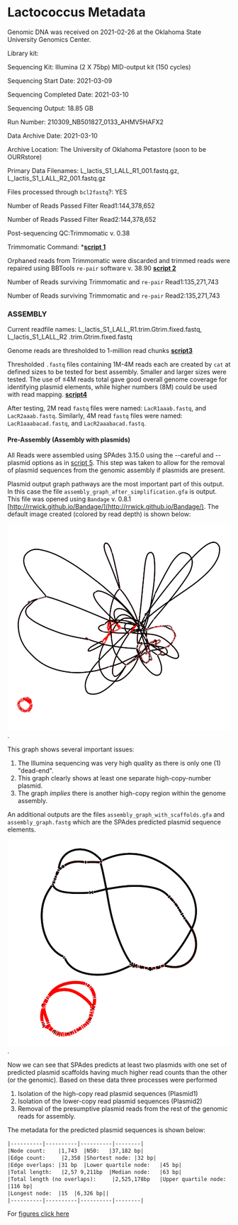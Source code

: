 ---
---
# Lactococcus Metadata

Genomic DNA was received on 2021-02-26 at the Oklahoma State University Genomics Center.


Library kit:

Sequencing Kit: Illumina (2 X 75bp) MID-output kit (150 cycles)

Sequencing Start Date: 2021-03-09

Sequencing Completed Date: 2021-03-10

Sequencing Output: 18.85 GB

Run Number: 210309_NB501827_0133_AHMV5HAFX2

Data Archive Date: 2021-03-10

Archive Location: The University of Oklahoma Petastore (soon to be OURRstore)

Primary Data Filenames: L_lactis_S1_LALL_R1_001.fastq.gz, L_lactis_S1_LALL_R2_001.fastq.gz

Files processed through `bcl2fastq`?: YES

Number of Reads Passed Filter Read1:144,378,652

Number of Reads Passed Filter Read2:144,378,652

Post-sequencing QC:Trimmomatic v. 0.38 

Trimmomatic Command: ***[script 1](/scripts.md#trim01)**

Orphaned reads from Trimmomatic were discarded and trimmed reads were repaired using BBTools `re-pair` software v. 38.90 **[script 2](/scripts.md#BB01)**

Number of Reads surviving Trimmomatic and `re-pair` Read1:135,271,743

Number of Reads surviving Trimmomatic and `re-pair` Read2:135,271,743

### ASSEMBLY

Current readfile names: L_lactis_S1_LALL_R1.trim.Gtrim.fixed.fastq, L_lactis_S1_LALL_R2
.trim.Gtrim.fixed.fastq

Genome reads are thresholded to 1-million read chunks **[script3](/scripts.md#thresh01)**

Thresholded `.fastq` files containing 1M-4M reads each are created by `cat` at defined sizes to be tested for best assembly. Smaller and larger sizes were tested. The use of ≤4M reads total gave good overall genome coverage for identifying plasmid elements, while higher numbers (8M) could be used with read mapping. 
**[script4](/scripts.md#cat01)**

After testing, 2M read `fastq` files were named: `LacR1aaab.fastq`, and `LacR2aaab.fastq`. Similarly, 4M read `fastq` files were named: `LacR1aaabacad.fastq`, and `LacR2aaabacad.fastq`.

#### Pre-Assembly (Assembly with plasmids)

All Reads were assembled using SPAdes 3.15.0 using the --careful and --plasmid options as in [script 5](/scripts.md#scr05). This step was taken to allow for the removal of plasmid sequences from the genomic assembly if plasmids are present. 

Plasmid output graph pathways are the most important part of this output. In this case the file `assembly_graph_after_simplification.gfa` is output. This file was opened using `Bandage` v. 0.8.1 [http://rrwick.github.io/Bandage/](http://rrwick.github.io/Bandage/). The default image created (colored by read depth) is shown below:

![Lactococcus assembly using --plasmid --careful](/fig/graph1.png).

This graph shows several important issues:
1. The Illumina sequencing was very high quality as there is only one (1) "dead-end".
2. This graph clearly shows at least one separate high-copy-number plasmid.
3. The graph *implies* there is another high-copy region within the genome assembly.

An additional outputs are the files `assembly_graph_with_scaffolds.gfa` and `assembly_graph.fastg` which are the SPAdes predicted plasmid sequence elements. 

![Lactococcus predicted plasmids from SPAdes using --plasmid --careful](/fig/graph0_scaffolding.png).

Now we can see that SPAdes predicts at least two plasmids with one set of predicted plasmid scaffolds having much higher read counts than the other (or the genomic). Based on these data three processes were performed

1. Isolation of the high-copy read plasmid sequences (Plasmid1)
2. Isolation of the lower-copy read plasmid sequences (Plasmid2)
3. Removal of the presumptive plasmid reads from the rest of the genomic reads for assembly. 

The metadata for the predicted plasmid sequences is shown below:

    |----------|----------|----------|--------|
    |Node count:	|1,743	|N50:	|37,182 bp|
    |Edge count:	 |2,358	|Shortest node:	|32 bp|
    |Edge overlaps:	|31 bp	|Lower quartile node:	|45 bp|
    |Total length:	 |2,57 9,211bp	|Median node:	|63 bp|
    |Total length (no overlaps):	 |2,525,178bp	|Upper quartile node:	|116 bp|
	|Longest node:	|15  |6,326 bp||
    |----------|----------|----------|--------|

  
   
    
	 
	  
	   
	   












For [figures click here](/fig/)